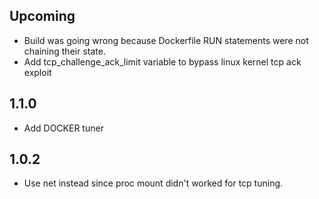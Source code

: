 
## Upcoming

- Build was going wrong because Dockerfile RUN statements were not chaining
their state.
- Add tcp_challenge_ack_limit variable to bypass linux kernel tcp ack exploit

## 1.1.0

- Add DOCKER tuner

## 1.0.2

- Use net instead since proc mount didn't worked for tcp tuning.